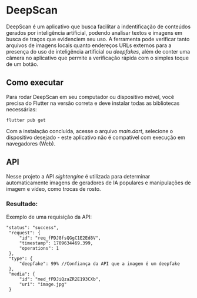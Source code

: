 # DeepScan 

DeepScan é um aplicativo que busca facilitar a indentificação de conteúdos gerados por inteligência artificial, podendo analisar textos e imagens em busca de traços que evidenciem seu uso. A ferramenta pode verificar tanto arquivos de imagens locais quanto endereços URLs externos para a presença do uso de inteligência artificial ou _deepfakes_, além de conter uma câmera no aplicativo que permite a verificação rápida com o simples toque de um botão.

## Como executar

Para rodar DeepScan em seu computador ou dispositivo móvel, você precisa do Flutter na versão correta e deve instalar todas as bibliotecas necessárias:
```
flutter pub get
```
Com a instalação concluída, acesse o arquivo _main.dart_, selecione o dispositivo desejado - este aplicativo não é compatível com execução em navegadores (Web).

## API

Nesse projeto a API _sightengine_ é utilizada para determinar automaticamente imagens de geradores de IA populares e manipulações de imagem e vídeo, como trocas de rosto.

### Resultado:
Exemplo de uma requisição da API:
```
"status": "success",
 "request": {
     "id": "req_fPDJ8fsQGgC1E2Ed8V",
     "timestamp": 1709634469.399,
     "operations": 1
 },
 "type": {
     "deepfake": 99% //Confiança da API que a imagem é um deepfake
 },
 "media": {
     "id": "med_fPDJiQzaZR2E193CXb",
     "uri": "image.jpg"
 }
```
